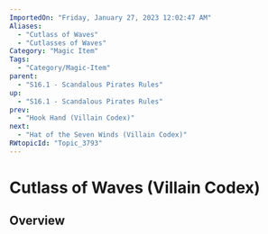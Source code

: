 ```yaml
---
ImportedOn: "Friday, January 27, 2023 12:02:47 AM"
Aliases:
  - "Cutlass of Waves"
  - "Cutlasses of Waves"
Category: "Magic Item"
Tags:
  - "Category/Magic-Item"
parent:
  - "S16.1 - Scandalous Pirates Rules"
up:
  - "S16.1 - Scandalous Pirates Rules"
prev:
  - "Hook Hand (Villain Codex)"
next:
  - "Hat of the Seven Winds (Villain Codex)"
RWtopicId: "Topic_3793"
---
```

# Cutlass of Waves (Villain Codex)
## Overview
